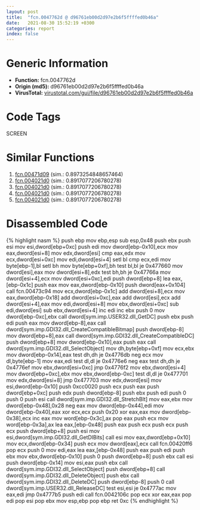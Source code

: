 ```yaml
---
layout: post
title:  "fcn.0047762d @ d96761eb00d2d97e2b6f5ffffed0b46a"
date:   2021-08-30 15:52:19 +0300
categories: report
index: false
---
```


# Generic Information
- **Function:** fcn.0047762d
- **Origin (md5):** d96761eb00d2d97e2b6f5ffffed0b46a
- **VirusTotal:** [virustotal.com/gui/file/d96761eb00d2d97e2b6f5ffffed0b46a][virustotal_ref]

# Code Tags
<span class="tag" id="SCREEN">SCREEN</span>


# Similar Functions

1. [fcn.00471d09][similar_1_ref] (sim.: 0.8973254848657464)
2. [fcn.004021d0][similar_2_ref] (sim.: 0.8917077206780278)
3. [fcn.004021d0][similar_3_ref] (sim.: 0.8917077206780278)
4. [fcn.004021d0][similar_4_ref] (sim.: 0.8917077206780278)
5. [fcn.004021d0][similar_5_ref] (sim.: 0.8917077206780278)


# Disassembled Code

{% highlight nasm %}
push ebp
mov ebp,esp
sub esp,0x48
push ebx
push esi
mov esi,dword[ebp+0xc]
push edi
mov dword[ebp-0x10],ecx
mov eax,dword[esi+8]
mov edx,dword[esi]
cmp eax,edx
mov ecx,dword[esi+0xc]
mov edi,dword[esi+4]
setl bl
cmp ecx,edi
mov byte[ebp-1],bl
setl bh
mov byte[ebp+0xf],bh
test bl,bl
je 0x477660
mov dword[esi],eax
mov dword[esi+8],edx
test bh,bh
je 0x47766a
mov dword[esi+4],ecx
mov dword[esi+0xc],edi
push dword[ebp+8]
lea eax,[ebp-0x1c]
push eax
mov eax,dword[ebp-0x10]
push dword[eax+0x104]
call fcn.00473c94
mov ecx,dword[ebp-0x1c]
add dword[esi+8],ecx
mov eax,dword[ebp-0x18]
add dword[esi+0xc],eax
add dword[esi],ecx
add dword[esi+4],eax
mov edi,dword[esi+8]
mov ebx,dword[esi+0xc]
sub edi,dword[esi]
sub ebx,dword[esi+4]
inc edi
inc ebx
push 0
mov dword[ebp-0xc],ebx
call dword[sym.imp.USER32.dll_GetDC]
push ebx
push edi
push eax
mov dword[ebp-8],eax
call dword[sym.imp.GDI32.dll_CreateCompatibleBitmap]
push dword[ebp-8]
mov dword[ebp+8],eax
call dword[sym.imp.GDI32.dll_CreateCompatibleDC]
push dword[ebp+8]
mov dword[ebp-0x10],eax
push eax
call dword[sym.imp.GDI32.dll_SelectObject]
mov dh,byte[ebp+0xf]
mov ecx,ebx
mov dword[ebp-0x14],eax
test dh,dh
je 0x4776db
neg ecx
mov dl,byte[ebp-1]
mov eax,edi
test dl,dl
je 0x4776e6
neg eax
test dh,dh
je 0x4776ef
mov ebx,dword[esi+0xc]
jmp 0x4776f2
mov ebx,dword[esi+4]
mov dword[ebp+0xc],ebx
mov ebx,dword[ebp-0xc]
test dl,dl
je 0x477701
mov edx,dword[esi+8]
jmp 0x477703
mov edx,dword[esi]
mov esi,dword[ebp-0x10]
push 0xcc0020
push ecx
push eax
push dword[ebp+0xc]
push edx
push dword[ebp-8]
push ebx
push edi
push 0
push 0
push esi
call dword[sym.imp.GDI32.dll_StretchBlt]
mov eax,ebx
mov dword[ebp-0x48],0x28
neg eax
mov dword[ebp-0x44],edi
mov dword[ebp-0x40],eax
xor ecx,ecx
push 0x20
xor eax,eax
mov dword[ebp-0x38],ecx
inc eax
mov word[ebp-0x3c],ax
pop eax
push ecx
mov word[ebp-0x3a],ax
lea eax,[ebp-0x48]
push eax
push ecx
push ecx
push ecx
push dword[ebp+8]
push esi
mov esi,dword[sym.imp.GDI32.dll_GetDIBits]
call esi
mov eax,dword[ebp+0x10]
mov ecx,dword[ebp-0x34]
push ecx
mov dword[eax],ecx
call fcn.00420ff6
pop ecx
push 0
mov edi,eax
lea eax,[ebp-0x48]
push eax
push edi
push ebx
mov ebx,dword[ebp-0x10]
push 0
push dword[ebp+8]
push ebx
call esi
push dword[ebp-0x14]
mov esi,eax
push ebx
call dword[sym.imp.GDI32.dll_SelectObject]
push dword[ebp+8]
call dword[sym.imp.GDI32.dll_DeleteObject]
push ebx
call dword[sym.imp.GDI32.dll_DeleteDC]
push dword[ebp-8]
push 0
call dword[sym.imp.USER32.dll_ReleaseDC]
test esi,esi
je 0x4777ac
mov eax,edi
jmp 0x4777b5
push edi
call fcn.0042106c
pop ecx
xor eax,eax
pop edi
pop esi
pop ebx
mov esp,ebp
pop ebp
ret 0xc
{% endhighlight %}


[similar_1_ref]: /report/fcn.00471d09@d96761eb00d2d97e2b6f5ffffed0b46a
[similar_2_ref]: /report/fcn.004021d0@146b14fc12cf789043a79d4f548a23bf
[similar_3_ref]: /report/fcn.004021d0@5eead96f991d1eaa139e848643009945
[similar_4_ref]: /report/fcn.004021d0@bed9ebae5dcb4fc234ee0bdf6551cea7
[similar_5_ref]: /report/fcn.004021d0@0c9813ad67afad78a02241f0c1f94624
[virustotal_ref]: https://www.virustotal.com/gui/file/d96761eb00d2d97e2b6f5ffffed0b46a